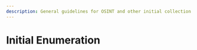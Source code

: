 ```yaml
---
description: General guidelines for OSINT and other initial collection
---
```


# Initial Enumeration

